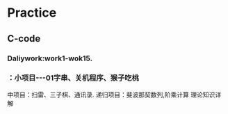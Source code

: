 # Practice

## C-code 
### Daliywork:work1-wok15.
### ：小项目---01字串、关机程序、猴子吃桃
中项目：扫雷、三子棋、通讯录.
递归项目：斐波那契数列,阶乘计算
理论知识详解

